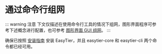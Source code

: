 # 通过命令行组网

::: warning 注意
下文仅描述在使用命令行工具的情况下组网，图形界面程序可参考下述概念进行配置，也可参考 [图形界面 GUI 组网](/guide/gui/index)。
:::

确保已按照 [安装指南](/guide/installation) 安装 EasyTier，并且 easytier-core 和 easytier-cli 两个命令都已经可用。
